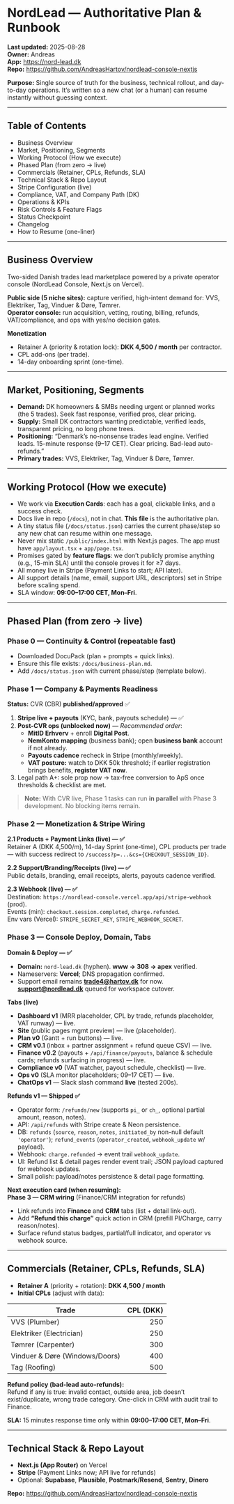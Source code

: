 # NordLead — Authoritative Plan & Runbook

**Last updated:** 2025-08-28  
**Owner:** Andreas  
**App:** https://nord-lead.dk  
**Repo:** https://github.com/AndreasHartov/nordlead-console-nextjs

**Purpose:** Single source of truth for the business, technical rollout, and day-to-day operations. It’s written so a new chat (or a human) can resume instantly without guessing context.

---

## Table of Contents
- Business Overview
- Market, Positioning, Segments
- Working Protocol (How we execute)
- Phased Plan (from zero → live)
- Commercials (Retainer, CPLs, Refunds, SLA)
- Technical Stack & Repo Layout
- Stripe Configuration (live)
- Compliance, VAT, and Company Path (DK)
- Operations & KPIs
- Risk Controls & Feature Flags
- Status Checkpoint
- Changelog
- How to Resume (one-liner)

---

## Business Overview
Two-sided Danish trades lead marketplace powered by a private operator console (NordLead Console, Next.js on Vercel).

**Public side (5 niche sites):** capture verified, high-intent demand for: VVS, Elektriker, Tag, Vinduer & Døre, Tømrer.  
**Operator console:** run acquisition, vetting, routing, billing, refunds, VAT/compliance, and ops with yes/no decision gates.

**Monetization**
- Retainer A (priority & rotation lock): **DKK 4,500 / month** per contractor.
- CPL add-ons (per trade).
- 14-day onboarding sprint (one-time).

---

## Market, Positioning, Segments
- **Demand:** DK homeowners & SMBs needing urgent or planned works (the 5 trades). Seek fast response, verified pros, clear pricing.
- **Supply:** Small DK contractors wanting predictable, verified leads, transparent pricing, no long phone trees.
- **Positioning:** “Denmark’s no-nonsense trades lead engine. Verified leads. 15-minute response (9–17 CET). Clear pricing. Bad-lead auto-refunds.”
- **Primary trades:** VVS, Elektriker, Tag, Vinduer & Døre, Tømrer.

---

## Working Protocol (How we execute)
- We work via **Execution Cards**: each has a goal, clickable links, and a success check.
- Docs live in repo (`/docs`), not in chat. **This file** is the authoritative plan.
- A tiny status file (`/docs/status.json`) carries the current phase/step so any new chat can resume within one message.
- Never mix static `/public/index.html` with Next.js pages. The app must have `app/layout.tsx` + `app/page.tsx`.
- Promises gated by **feature flags**: we don’t publicly promise anything (e.g., 15-min SLA) until the console proves it for ≥7 days.
- All money live in Stripe (Payment Links to start; API later).
- All support details (name, email, support URL, descriptors) set in Stripe before scaling spend.
- SLA window: **09:00–17:00 CET, Mon–Fri**.

---

## Phased Plan (from zero → live)

### Phase 0 — Continuity & Control (repeatable fast)
- Downloaded DocuPack (plan + prompts + quick links).
- Ensure this file exists: `/docs/business-plan.md`.
- Add `/docs/status.json` with current phase/step (template below).

### Phase 1 — Company & Payments Readiness
**Status:** CVR (CBR) **published/approved** ✅

1. **Stripe live + payouts** (KYC, bank, payouts schedule) — ✅
2. **Post-CVR ops (unblocked now)** — _Recommended order_:
   - **MitID Erhverv** + enroll **Digital Post**.
   - **NemKonto mapping** (business bank); open **business bank** account if not already.
   - **Payouts cadence** recheck in Stripe (monthly/weekly).
   - **VAT posture:** watch to DKK 50k threshold; if earlier registration brings benefits, **register VAT now**.
3. Legal path A+: sole prop now → tax-free conversion to ApS once thresholds & checklist are met.

> **Note:** With CVR live, Phase 1 tasks can run **in parallel** with Phase 3 development. No blocking items remain.

### Phase 2 — Monetization & Stripe Wiring
**2.1 Products + Payment Links (live) — ✅**  
Retainer A (DKK 4,500/m), 14-day Sprint (one-time), CPL products per trade — with success redirect to `/success?p=...&cs={CHECKOUT_SESSION_ID}`.

**2.2 Support/Branding/Receipts (live) — ✅**  
Public details, branding, email receipts, alerts, payouts cadence verified.

**2.3 Webhook (live) — ✅**  
Destination: `https://nordlead-console.vercel.app/api/stripe-webhook` (prod).  
Events (min): `checkout.session.completed`, `charge.refunded`.  
Env vars (Vercel): `STRIPE_SECRET_KEY`, `STRIPE_WEBHOOK_SECRET`.

### Phase 3 — Console Deploy, Domain, Tabs
**Domain & Deploy — ✅**  
- **Domain:** `nord-lead.dk` (hyphen). **www → 308 → apex** verified.
- Nameservers: **Vercel**; DNS propagation confirmed.
- Support email remains **trade4@hartov.dk** for now. **support@nordlead.dk** queued for workspace cutover.

**Tabs (live)**
- **Dashboard v1** (MRR placeholder, CPL by trade, refunds placeholder, VAT runway) — live.
- **Site** (public pages mgmt preview) — live (placeholder).
- **Plan v0** (Gantt + run buttons) — live.
- **CRM v0.1** (inbox + partner assignment + refund queue CSV) — live.
- **Finance v0.2** (payouts + `/api/finance/payouts`, balance & schedule cards; refunds surfacing in progress) — live.
- **Compliance v0** (VAT watcher, payout schedule, checklist) — live.
- **Ops v0** (SLA monitor placeholders; 09–17 CET) — live.
- **ChatOps v1** — Slack slash command **live** (tested 200s).

**Refunds v1 — Shipped ✅**  
- Operator form: `/refunds/new` (supports `pi_` or `ch_`, optional partial amount, reason, notes).  
- API: `/api/refunds` with Stripe create & Neon persistence.  
- DB: `refunds` (`source`, `reason`, `notes`, `initiated_by` non-null default `'operator'`); `refund_events` (`operator_created`, `webhook_update` w/ payload).  
- Webhook: `charge.refunded` → event trail `webhook_update`.  
- UI: Refund list & detail pages render event trail; JSON payload captured for webhook updates.  
- Small polish: payload/notes persistence & detail page formatting.

**Next execution card (when resuming):**  
**Phase 3 — CRM wiring** (Finance/CRM integration for refunds)
- Link refunds into **Finance** and **CRM** tabs (list + detail link-out).
- Add **“Refund this charge”** quick action in CRM (prefill PI/Charge, carry reason/notes).
- Surface refund status badges, partial/full indicator, and operator vs webhook source.

---

## Commercials (Retainer, CPLs, Refunds, SLA)
- **Retainer A** (priority + rotation): **DKK 4,500 / month**
- **Initial CPLs** (adjust with data):

| Trade | CPL (DKK) |
| --- | ---: |
| VVS (Plumber) | 250 |
| Elektriker (Electrician) | 250 |
| Tømrer (Carpenter) | 300 |
| Vinduer & Døre (Windows/Doors) | 400 |
| Tag (Roofing) | 500 |

**Refund policy (bad-lead auto-refunds):**  
Refund if any is true: invalid contact, outside area, job doesn’t exist/duplicate, wrong trade category. One-click in CRM with audit trail to Finance.

**SLA:** 15 minutes response time only within **09:00–17:00 CET, Mon–Fri**.

---

## Technical Stack & Repo Layout
- **Next.js (App Router)** on Vercel  
- **Stripe** (Payment Links now; API live for refunds)  
- Optional: **Supabase**, **Plausible**, **Postmark/Resend**, **Sentry**, **Dinero**

**Repo:** https://github.com/AndreasHartov/nordlead-console-nextjs

